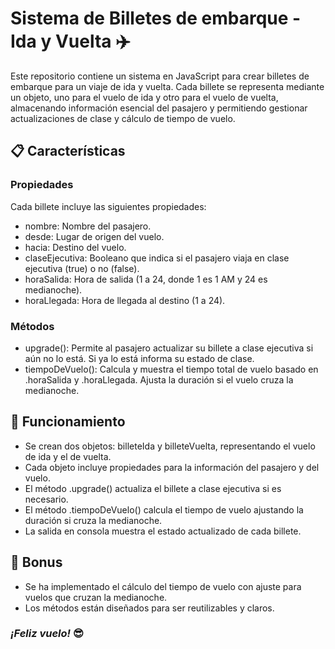 # Sistema de Billetes de embarque - Ida y Vuelta ✈️
Este repositorio contiene un sistema en JavaScript para crear billetes de embarque para un viaje de ida y vuelta. Cada billete se representa mediante un objeto, uno para el vuelo de ida y otro para el vuelo de vuelta, almacenando información esencial del pasajero y permitiendo gestionar actualizaciones de clase y cálculo de tiempo de vuelo.

## 📋 Características
### Propiedades
Cada billete incluye las siguientes propiedades:
- nombre: Nombre del pasajero.
- desde: Lugar de origen del vuelo.
- hacia: Destino del vuelo.
- claseEjecutiva: Booleano que indica si el pasajero viaja en clase ejecutiva (true) o no (false).
- horaSalida: Hora de salida (1 a 24, donde 1 es 1 AM y 24 es medianoche).
- horaLlegada: Hora de llegada al destino (1 a 24).

### Métodos
- upgrade(): Permite al pasajero actualizar su billete a clase ejecutiva si aún no lo está. Si ya lo está informa su estado de clase.
- tiempoDeVuelo(): Calcula y muestra el tiempo total de vuelo basado en .horaSalida y .horaLlegada. Ajusta la duración si el vuelo cruza la medianoche.


## 🔄 Funcionamiento
- Se crean dos objetos: billeteIda y billeteVuelta, representando el vuelo de ida y el de vuelta.
- Cada objeto incluye propiedades para la información del pasajero y del vuelo.
- El método .upgrade() actualiza el billete a clase ejecutiva si es necesario.
- El método .tiempoDeVuelo() calcula el tiempo de vuelo ajustando la duración si cruza la medianoche.
- La salida en consola muestra el estado actualizado de cada billete.


## 🎁 Bonus
- Se ha implementado el cálculo del tiempo de vuelo con ajuste para vuelos que cruzan la medianoche.
- Los métodos están diseñados para ser reutilizables y claros.

### ***¡Feliz vuelo!*** 😎
